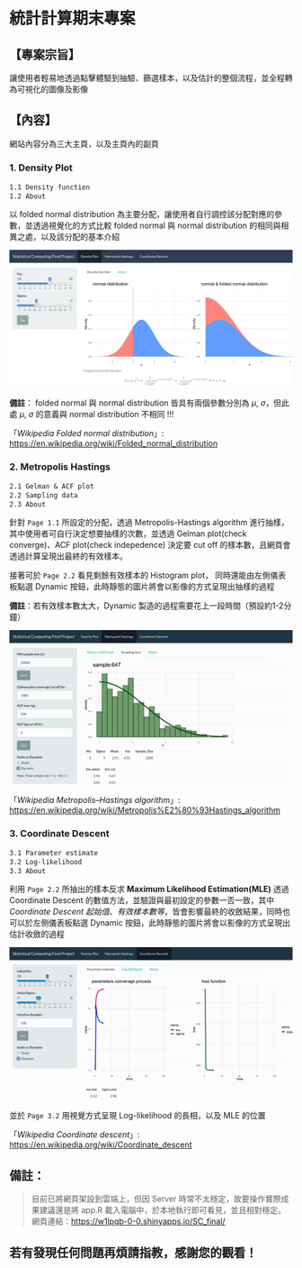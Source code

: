 # 統計計算期末專案

## 【專案宗旨】
讓使用者輕易地透過點擊體驗到抽驗、篩選樣本，以及估計的整個流程，並全程轉為可視化的圖像及影像  


## 【內容】
網站內容分為三大主頁，以及主頁內的副頁
### 1. Density Plot  
    1.1 Density function  
    1.2 About

以 folded normal distribution 為主要分配，讓使用者自行調控該分配對應的參數，並透過視覺化的方式比較 folded normal 與 normal distribution 的相同與相異之處，以及該分配的基本介紹  

![image](picture/page1_1.png)

**備註**： 
folded normal 與 normal distribution 皆具有兩個參數分別為 $\mu$, $\sigma$，但此處 $\mu$, $\sigma$ 的意義與 normal distribution 不相同 !!!  

「*Wikipedia Folded normal distribution*」: https://en.wikipedia.org/wiki/Folded_normal_distribution


### 2. Metropolis Hastings  
    2.1 Gelman & ACF plot  
    2.2 Sampling data  
    2.3 About  

針對 `Page 1.1` 所設定的分配，透過 Metropolis-Hastings algorithm 進行抽樣，其中使用者可自行決定想要抽樣的次數，並透過 Gelman plot(check converge)、ACF plot(check indepedence) 決定要 cut off 的樣本數，且網頁會透過計算呈現出最終的有效樣本。

接著可於 `Page 2.2` 看見剩餘有效樣本的 Histogram plot， 同時還能由左側儀表板點選 Dynamic 按鈕，此時靜態的圖片將會以影像的方式呈現出抽樣的過程  

**備註**：若有效樣本數太大，Dynamic 製造的過程需要花上一段時間（預設約1-2分鐘）
  
![image](picture/page2_2.gif)

「*Wikipedia Metropolis–Hastings algorithm*」: https://en.wikipedia.org/wiki/Metropolis%E2%80%93Hastings_algorithm


### 3. Coordinate Descent  
    3.1 Parameter estimate  
    3.2 Log-likelihood      
    3.3 About

利用 `Page 2.2` 所抽出的樣本反求 **Maximum Likelihood Estimation(MLE)** 透過 Coordinate Descent 的數值方法，並驗證與最初設定的參數一否一致，其中 *Coordinate Descent 起始值*、*有效樣本數等*，皆會影響最終的收斂結果，同時也可以於左側儀表板點選 Dynamic 按鈕，此時靜態的圖片將會以影像的方式呈現出估計收斂的過程  

![image](picture/page3_1.gif)

並於 `Page 3.2` 用視覺方式呈現 Log-likelihood 的長相，以及 MLE 的位置

「*Wikipedia Coordinate descent*」: https://en.wikipedia.org/wiki/Coordinate_descent


## 備註：
> 目前已將網頁架設到雲端上，但因 Server 時常不太穩定，故要操作實際成果建議還是將 app.R 載入電腦中，於本地執行即可看見，並且相對穩定。  
網頁連結：https://w1lpqb-0-0.shinyapps.io/SC_final/

## 若有發現任何問題再煩請指教，感謝您的觀看！

